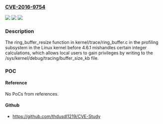 ### [CVE-2016-9754](https://cve.mitre.org/cgi-bin/cvename.cgi?name=CVE-2016-9754)
![](https://img.shields.io/static/v1?label=Product&message=n%2Fa&color=blue)
![](https://img.shields.io/static/v1?label=Version&message=n%2Fa&color=blue)
![](https://img.shields.io/static/v1?label=Vulnerability&message=n%2Fa&color=brighgreen)

### Description

The ring_buffer_resize function in kernel/trace/ring_buffer.c in the profiling subsystem in the Linux kernel before 4.6.1 mishandles certain integer calculations, which allows local users to gain privileges by writing to the /sys/kernel/debug/tracing/buffer_size_kb file.

### POC

#### Reference
No PoCs from references.

#### Github
- https://github.com/thdusdl1219/CVE-Study

